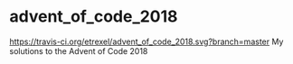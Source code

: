 # advent_of_code_2018
https://travis-ci.org/etrexel/advent_of_code_2018.svg?branch=master
My solutions to the Advent of Code 2018
